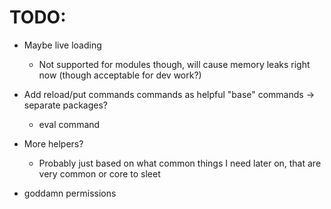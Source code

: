 # TODO:

- Maybe live loading
  - Not supported for modules though, will cause memory leaks right now (though acceptable for dev work?)

- Add reload/put commands commands as helpful "base" commands -> separate packages?
  - eval command

- More helpers?
  - Probably just based on what common things I need later on, that are very common or core to sleet

- goddamn permissions
